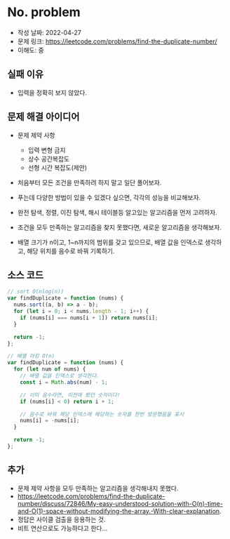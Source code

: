 # No. problem

- 작성 날짜: 2022-04-27
- 문제 링크: https://leetcode.com/problems/find-the-duplicate-number/
- 이해도: 중

## 실패 이유

- 입력을 정확히 보지 않았다.

## 문제 해결 아이디어

- 문제 제약 사항

  - 입력 변형 금지
  - 상수 공간복잡도
  - 선형 시간 복잡도(제안)

- 처음부터 모든 조건을 만족하려 하지 말고 일단 풀어보자.
- 푸는데 다양한 방법이 있을 수 있겠다 싶으면, 각각의 성능을 비교해보자.
- 완전 탐색, 정렬, 이진 탐색, 해시 테이블등 알고있는 알고리즘을 먼저 고려하자.
- 조건을 모두 만족하는 알고리즘을 찾지 못했다면, 새로운 알고리즘을 생각해보자.
- 배열 크기가 n이고, 1~n까지의 범위를 갖고 있으므로, 배열 값을 인덱스로 생각하고, 해당 위치를 음수로 바꿔 기록하기.

## 소스 코드

```js
// sort O(nlog(n))
var findDuplicate = function (nums) {
  nums.sort((a, b) => a - b);
  for (let i = 0; i < nums.length - 1; i++) {
    if (nums[i] === nums[i + 1]) return nums[i];
  }

  return -1;
};

// 배열 마킹 O(n)
var findDuplicate = function (nums) {
  for (let num of nums) {
    // 배열 값을 인덱스로 생각한다.
    const i = Math.abs(num) - 1;

    // 이미 음수라면, 이전에 봤던 숫자이다!
    if (nums[i] < 0) return i + 1;

    // 음수로 바꿔 해당 인덱스에 해당하는 숫자를 한번 방문했음을 표시
    nums[i] = -nums[i];
  }

  return -1;
};
```

## 추가

- 문제 제약 사항을 모두 만족하는 알고리즘을 생각해내지 못했다.
- https://leetcode.com/problems/find-the-duplicate-number/discuss/72846/My-easy-understood-solution-with-O(n)-time-and-O(1)-space-without-modifying-the-array.-With-clear-explanation.
- 정답은 사이클 검출을 응용하는 것.
- 비트 연산으로도 가능하다고 한다...
